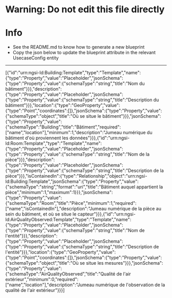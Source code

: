 
# Warning: **Do not edit this file directly**

# Info
- See the README.md to know how to generate a new blueprint
- Copy the json below to update the blueprint attribute in the relevant UsecaseConfig entity
---

[{"id":"urn:ngsi-ld:Building:Template","type":"Template","name":{"type":"Property","value":"Placeholder","jsonSchema":{"type":"Property","value":{"schemaType":"string","title":"Nom du bâtiment"}}},"description":{"type":"Property","value":"Placeholder","jsonSchema":{"type":"Property","value":{"schemaType":"string","title":"Description du bâtiment"}}},"location":{"type":"GeoProperty","value":{"type":"Point","coordinates":[]},"jsonSchema":{"type":"Property","value":{"schemaType":"object","title":"Où se situe le bâtiment"}}},"jsonSchema":{"type":"Property","value":{"schemaType":"Building","title":"Bâtiment","required":["name","location"],"minimum":1,"description":"Jumeau numérique du bâtiment d'où proviennent les données"}}},{"id":"urn:ngsi-ld:Room:Template","type":"Template","name":{"type":"Property","value":"Placeholder","jsonSchema":{"type":"Property","value":{"schemaType":"string","title":"Nom de la pièce"}}},"description":{"type":"Property","value":"Placeholder","jsonSchema":{"type":"Property","value":{"schemaType":"string","title":"Description de la pièce"}}},"isContainedIn":{"type":"Relationship","object":"urn:ngsi-ld:Building:Template","jsonSchema":{"type":"Property","value":{"schemaType":"string","format":"uri","title":"Bâtiment auquel appartient la pièce","minimum":1,"maximum":1}}},"jsonSchema":{"type":"Property","value":{"schemaType":"Room","title":"Pièce","minimum":1,"required":["name","isContainedIn"],"description":"Jumeau numérique de la pièce au sein du bâtiment, et où se situe le capteur"}}},{"id":"urn:ngsi-ld:AirQualityObserved:Template","type":"Template","name":{"type":"Property","value":"Placeholder","jsonSchema":{"type":"Property","value":{"schemaType":"string","title":"Nom de l'entité"}}},"description":{"type":"Property","value":"Placeholder","jsonSchema":{"type":"Property","value":{"schemaType":"string","title":"Description de l'entité"}}},"location":{"type":"GeoProperty","value":{"type":"Point","coordinates":[]},"jsonSchema":{"type":"Property","value":{"schemaType":"object","title":"Où se situe les mesures"}}},"jsonSchema":{"type":"Property","value":{"schemaType":"AirQualityObserved","title":"Qualité de l'air extérieur","minimum":0,"required":["name","location"],"description":"Jumeau numérique de l'observation de la qualité de l'air extérieur"}}}]
